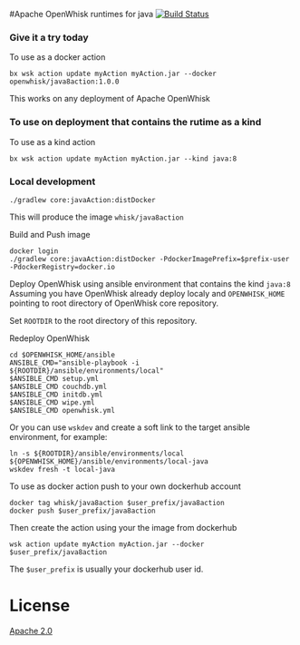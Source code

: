 #Apache OpenWhisk runtimes for java
[![Build Status](https://travis-ci.org/apache/incubator-openwhisk-runtime-java.svg?branch=master)](https://travis-ci.org/apache/incubator-openwhisk-runtime-java)


### Give it a try today
To use as a docker action
```
bx wsk action update myAction myAction.jar --docker openwhisk/java8action:1.0.0
```
This works on any deployment of Apache OpenWhisk

### To use on deployment that contains the rutime as a kind
To use as a kind action
```
bx wsk action update myAction myAction.jar --kind java:8
```

### Local development
```
./gradlew core:javaAction:distDocker
```
This will produce the image `whisk/java8action`

Build and Push image
```
docker login
./gradlew core:javaAction:distDocker -PdockerImagePrefix=$prefix-user -PdockerRegistry=docker.io 
```

Deploy OpenWhisk using ansible environment that contains the kind `java:8`
Assuming you have OpenWhisk already deploy localy and `OPENWHISK_HOME` pointing to root directory of OpenWhisk core repository.

Set `ROOTDIR` to the root directory of this repository.

Redeploy OpenWhisk
```
cd $OPENWHISK_HOME/ansible
ANSIBLE_CMD="ansible-playbook -i ${ROOTDIR}/ansible/environments/local"
$ANSIBLE_CMD setup.yml
$ANSIBLE_CMD couchdb.yml
$ANSIBLE_CMD initdb.yml
$ANSIBLE_CMD wipe.yml
$ANSIBLE_CMD openwhisk.yml
```

Or you can use `wskdev` and create a soft link to the target ansible environment, for example:
```
ln -s ${ROOTDIR}/ansible/environments/local ${OPENWHISK_HOME}/ansible/environments/local-java
wskdev fresh -t local-java
```

To use as docker action push to your own dockerhub account
```
docker tag whisk/java8action $user_prefix/java8action
docker push $user_prefix/java8action
```
Then create the action using your the image from dockerhub
```
wsk action update myAction myAction.jar --docker $user_prefix/java8action
```
The `$user_prefix` is usually your dockerhub user id.



# License
[Apache 2.0](LICENSE.txt)


